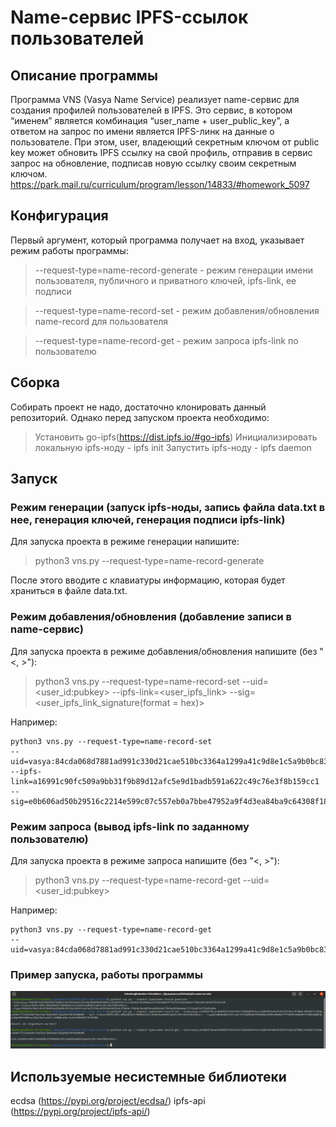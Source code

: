 # Name-сервис IPFS-ссылок пользователей 

## Описание программы
Программа VNS (Vasya Name Service) реализует name-сервис для создания профилей пользователей в IPFS. Это сервис, в котором “именем” является комбинация “user_name + user_public_key”, а ответом на запрос по имени является IPFS-линк на данные о пользователе. При этом, user, владеющий секретным ключом от public key может обновить IPFS ссылку на свой профиль, отправив в сервис запрос на обновление, подписав новую ссылку своим секретным ключом.
https://park.mail.ru/curriculum/program/lesson/14833/#homework_5097

## Конфигурация
Первый аргумент, который программа получает на вход, указывает режим работы программы:
> --request-type=name-record-generate - режим генерации имени пользователя, публичного и приватного ключей, ipfs-link, ее подписи

> --request-type=name-record-set - режим добавления/обновления name-record для пользователя

> --request-type=name-record-get - режим запроса ipfs-link по пользователю

## Сборка
Собирать проект не надо, достаточно клонировать данный репозиторий.
Однако перед запуском проекта необходимо:
> Установить go-ipfs(https://dist.ipfs.io/#go-ipfs)
> Инициализировать локальную ipfs-ноду - ipfs init
> Запустить ipfs-ноду - ipfs daemon

## Запуск
### Режим генерации (запуск ipfs-ноды, запись файла data.txt в нее, генерация ключей, генерация подписи ipfs-link)
Для запуска проекта в режиме генерации напишите:
> python3 vns.py --request-type=name-record-generate

После этого вводите с клавиатуры информацию, которая будет храниться в файле data.txt.

### Режим добавления/обновления (добавление записи в name-сервис)
Для запуска проекта в режиме добавления/обновления напишите (без "<, >"):
> python3 vns.py --request-type=name-record-set --uid=<user_id:pubkey> --ipfs-link=<user_ipfs_link> --sig=<user_ipfs_link_signature(format = hex)>

Например:
```
python3 vns.py --request-type=name-record-set 
--uid=vasya:84cda068d7881ad991c330d21cae510bc3364a1299a41c9d8e1c5a9b0bc838aabaf3ade8b353493201215d4603e84b9fc3e1cd2f6747fc2b1c967d2a216770fe 
--ipfs-link=a16991c90fc509a9bb31f9b89d12afc5e9d1badb591a622c49c76e3f8b159cc1 
--sig=e0b606ad50b29516c2214e599c07c557eb0a7bbe47952a9f4d3ea84ba9c64308f184b2fcc47b514daad847507bbaa748a9ba9ca34735ca20ce5bfa720c71932e
```

### Режим запроса (вывод ipfs-link по заданному пользователю)
Для запуска проекта в режиме запроса напишите (без "<, >"):
> python3 vns.py --request-type=name-record-get --uid=<user_id:pubkey>

Например:
```
python3 vns.py --request-type=name-record-get 
--uid=vasya:84cda068d7881ad991c330d21cae510bc3364a1299a41c9d8e1c5a9b0bc838aabaf3ade8b353493201215d4603e84b9fc3e1cd2f6747fc2b1c967d2a216770fe 
```

### Пример запуска, работы программы
![](vns_example.png "Example")

## Используемые несистемные библиотеки
ecdsa (https://pypi.org/project/ecdsa/)
ipfs-api (https://pypi.org/project/ipfs-api/)
